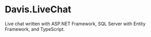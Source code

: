 # Davis.LiveChat
Live chat written with ASP.NET Framework, SQL Server with Entity Framework, and TypeScript.
